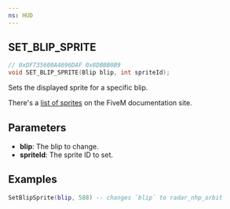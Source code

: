 ```yaml
---
ns: HUD
---
```

## SET_BLIP_SPRITE

```c
// 0xDF735600A4696DAF 0x8DBBB0B9
void SET_BLIP_SPRITE(Blip blip, int spriteId);
```

<!--
_loc1_.map((name, idx) => `| ${idx} | ${name} | ![${name}](https://runtime.fivem.net/blips/${name}.svg) |`).join('\n')
-->

Sets the displayed sprite for a specific blip.

There's a [list of sprites](https://docs.fivem.net/game-references/blips/) on the FiveM documentation site.

## Parameters
* **blip**: The blip to change.
* **spriteId**: The sprite ID to set.

## Examples
```lua
SetBlipSprite(blip, 588) -- changes `blip` to radar_nhp_orbit
```